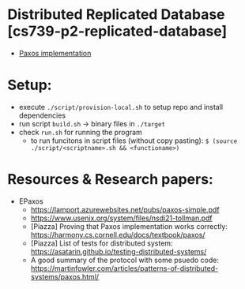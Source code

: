 # Distributed Replicated Database [cs739-p2-replicated-database]
- [Paxos implementation](./documentation/paxos-consensus.md)

# Setup: 

- execute `./script/provision-local.sh` to setup repo and install dependencies
- run script `build.sh` → binary files in `./target`
- check `run.sh` for running the program
  - to run funcitons in script files (without copy pasting): `$ (source ./script/<scriptname>.sh && <functioname>)`

# Resources & Research papers: 
- EPaxos 
  - <https://lamport.azurewebsites.net/pubs/paxos-simple.pdf>
  - <https://www.usenix.org/system/files/nsdi21-tollman.pdf>
  - [Piazza] Proving that Paxos implementation works correctly: <https://harmony.cs.cornell.edu/docs/textbook/paxos/>
  - [Piazza] List of tests for distributed system: <https://asatarin.github.io/testing-distributed-systems/>
  - A good summary of the protocol with some psuedo code: <https://martinfowler.com/articles/patterns-of-distributed-systems/paxos.html/>
